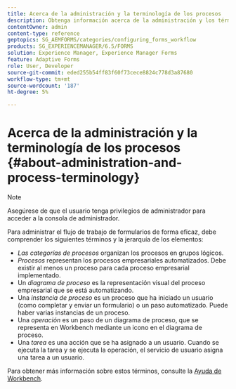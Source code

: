 ```yaml
---
title: Acerca de la administración y la terminología de los procesos
description: Obtenga información acerca de la administración y los términos de proceso como instancia de proceso, diagrama de proceso y operación.
contentOwner: admin
content-type: reference
geptopics: SG_AEMFORMS/categories/configuring_forms_workflow
products: SG_EXPERIENCEMANAGER/6.5/FORMS
solution: Experience Manager, Experience Manager Forms
feature: Adaptive Forms
role: User, Developer
source-git-commit: eded255b54ff83f60f73cece8824c778d3a87680
workflow-type: tm+mt
source-wordcount: '187'
ht-degree: 5%

---
```


# Acerca de la administración y la terminología de los procesos {#about-administration-and-process-terminology}

>[!NOTE]
> 
> Asegúrese de que el usuario tenga privilegios de administrador para acceder a la consola de administrador.

Para administrar el flujo de trabajo de formularios de forma eficaz, debe comprender los siguientes términos y la jerarquía de los elementos:

* *Las categorías de procesos* organizan los procesos en grupos lógicos.
* *Procesos* representan los procesos empresariales automatizados. Debe existir al menos un proceso para cada proceso empresarial implementado.
* Un *diagrama de proceso* es la representación visual del proceso empresarial que se está automatizando.
* Una *instancia de proceso* es un proceso que ha iniciado un usuario (como completar y enviar un formulario) o un paso automatizado. Puede haber varias instancias de un proceso.
* Una *operación* es un paso de un diagrama de proceso, que se representa en Workbench mediante un icono en el diagrama de proceso.
* Una *tarea* es una acción que se ha asignado a un usuario. Cuando se ejecuta la tarea y se ejecuta la operación, el servicio de usuario asigna una tarea a un usuario.

Para obtener más información sobre estos términos, consulte la [Ayuda de Workbench](https://www.adobe.com/go/learn_aemforms_workbench_63).
